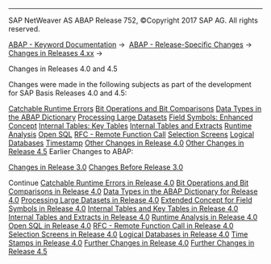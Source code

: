   

* * *

SAP NetWeaver AS ABAP Release 752, ©Copyright 2017 SAP AG. All rights reserved.

[ABAP - Keyword Documentation](https://help.sap.com/doc/abapdocu_752_index_htm/7.52/en-US/abenabap.htm) →  [ABAP - Release-Specific Changes](https://help.sap.com/doc/abapdocu_752_index_htm/7.52/en-US/abennews.htm) →  [Changes in Releases 4.xx](https://help.sap.com/doc/abapdocu_752_index_htm/7.52/en-US/abennews-4.htm) → 

Changes in Releases 4.0 and 4.5

Changes were made in the following subjects as part of the development for SAP Basis Releases 4.0 and 4.5:

[Catchable Runtime Errors](https://help.sap.com/doc/abapdocu_752_index_htm/7.52/en-US/abennews-40-sysexc.htm)
[Bit Operations and Bit Comparisons](https://help.sap.com/doc/abapdocu_752_index_htm/7.52/en-US/abennews-40-bitops.htm)
[Data Types in the ABAP Dictionary](https://help.sap.com/doc/abapdocu_752_index_htm/7.52/en-US/abennews-40-dictionary-types.htm)
[Processing Large Datasets](https://help.sap.com/doc/abapdocu_752_index_htm/7.52/en-US/abennews-40-performance.htm)
[Field Symbols: Enhanced Concept](https://help.sap.com/doc/abapdocu_752_index_htm/7.52/en-US/abennews-40-assign.htm)
[Internal Tables: Key Tables](https://help.sap.com/doc/abapdocu_752_index_htm/7.52/en-US/abennews-40-keytab.htm)
[Internal Tables and Extracts](https://help.sap.com/doc/abapdocu_752_index_htm/7.52/en-US/abennews-40-itab-more.htm)
[Runtime Analysis](https://help.sap.com/doc/abapdocu_752_index_htm/7.52/en-US/abennews-40-se30.htm)
[Open SQL](https://help.sap.com/doc/abapdocu_752_index_htm/7.52/en-US/abennews-40-open-sql.htm)
[RFC - Remote Function Call](https://help.sap.com/doc/abapdocu_752_index_htm/7.52/en-US/abennews-40-rfc.htm)
[Selection Screens](https://help.sap.com/doc/abapdocu_752_index_htm/7.52/en-US/abennews-40-selscreen.htm)
[Logical Databases](https://help.sap.com/doc/abapdocu_752_index_htm/7.52/en-US/abennews-40-ldb.htm)
[Timestamp](https://help.sap.com/doc/abapdocu_752_index_htm/7.52/en-US/abennews-40-timestamp.htm)
[Other Changes in Release 4.0](https://help.sap.com/doc/abapdocu_752_index_htm/7.52/en-US/abennews-40-other-40ab.htm)
[Other Changes in Release 4.5](https://help.sap.com/doc/abapdocu_752_index_htm/7.52/en-US/abennews-40-other-45a.htm)
Earlier Changes to ABAP:

[Changes in Release 3.0](https://help.sap.com/doc/abapdocu_752_index_htm/7.52/en-US/abennews-30.htm)
[Changes Before Release 3.0](https://help.sap.com/doc/abapdocu_752_index_htm/7.52/en-US/abennews-21.htm)

Continue
[Catchable Runtime Errors in Release 4.0](https://help.sap.com/doc/abapdocu_752_index_htm/7.52/en-US/abennews-40-sysexc.htm)
[Bit Operations and Bit Comparisons in Release 4.0](https://help.sap.com/doc/abapdocu_752_index_htm/7.52/en-US/abennews-40-bitops.htm)
[Data Types in the ABAP Dictionary for Release 4.0](https://help.sap.com/doc/abapdocu_752_index_htm/7.52/en-US/abennews-40-dictionary-types.htm)
[Processing Large Datasets in Release 4.0](https://help.sap.com/doc/abapdocu_752_index_htm/7.52/en-US/abennews-40-performance.htm)
[Extended Concept for Field Symbols in Release 4.0](https://help.sap.com/doc/abapdocu_752_index_htm/7.52/en-US/abennews-40-assign.htm)
[Internal Tables and Key Tables in Release 4.0](https://help.sap.com/doc/abapdocu_752_index_htm/7.52/en-US/abennews-40-keytab.htm)
[Internal Tables and Extracts in Release 4.0](https://help.sap.com/doc/abapdocu_752_index_htm/7.52/en-US/abennews-40-itab-more.htm)
[Runtime Analysis in Release 4.0](https://help.sap.com/doc/abapdocu_752_index_htm/7.52/en-US/abennews-40-se30.htm)
[Open SQL in Release 4.0](https://help.sap.com/doc/abapdocu_752_index_htm/7.52/en-US/abennews-40-open-sql.htm)
[RFC - Remote Function Call in Release 4.0](https://help.sap.com/doc/abapdocu_752_index_htm/7.52/en-US/abennews-40-rfc.htm)
[Selection Screens in Release 4.0](https://help.sap.com/doc/abapdocu_752_index_htm/7.52/en-US/abennews-40-selscreen.htm)
[Logical Databases in Release 4.0](https://help.sap.com/doc/abapdocu_752_index_htm/7.52/en-US/abennews-40-ldb.htm)
[Time Stamps in Release 4.0](https://help.sap.com/doc/abapdocu_752_index_htm/7.52/en-US/abennews-40-timestamp.htm)
[Further Changes in Release 4.0](https://help.sap.com/doc/abapdocu_752_index_htm/7.52/en-US/abennews-40-other-40ab.htm)
[Further Changes in Release 4.5](https://help.sap.com/doc/abapdocu_752_index_htm/7.52/en-US/abennews-40-other-45a.htm)